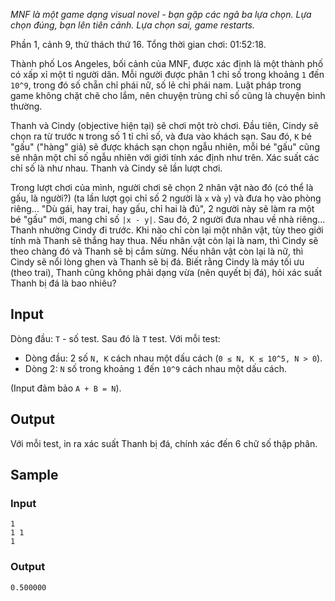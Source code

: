 *MNF là một game dạng visual novel - bạn gặp các ngã ba lựa chọn. Lựa chọn đúng, bạn lên tiên cảnh. Lựa chọn sai, game restarts.*

Phần 1, cảnh 9, thử thách thứ 16. Tổng thời gian chơi: 01:52:18.

Thành phố Los Angeles, bối cảnh của MNF, được xác định là một thành phố có xấp xỉ một tỉ người dân. Mỗi người được phân 1 chỉ số trong khoảng `1` đến `10^9`, trong đó số chẵn chỉ phái nữ, số lẻ chỉ phái nam. Luật pháp trong game không chặt chẽ cho lắm, nên chuyện trùng chỉ số cũng là chuyện bình thường.

Thanh và Cindy (objective hiện tại) sẽ chơi một trò chơi. Đầu tiên, Cindy sẽ chọn ra từ trước `N` trong số 1 tỉ chỉ số, và đưa vào khách sạn. Sau đó, `K` bé "gấu" ("hàng" giả) sẽ được khách sạn chọn ngẫu nhiên, mỗi bé "gấu" cũng sẽ nhận một chỉ số ngẫu nhiên với giới tính xác định như trên. Xác suất các chỉ số là như nhau. Thanh và Cindy sẽ lần lượt chơi.

Trong lượt chơi của mình, người chơi sẽ chọn 2 nhân vật nào đó (có thể là gấu, là người?) (ta lần lượt gọi chỉ số 2 người là `x` và `y`) và đưa họ vào phòng riêng... "Dù gái, hay trai, hay gấu, chỉ hai là đủ", 2 người này sẽ làm ra một bé "gấu" mới, mang chỉ số `|x - y|`. Sau đó, 2 người đưa nhau về nhà riêng... Thanh nhường Cindy đi trước. Khi nào chỉ còn lại một nhân vật, tùy theo giới tính mà Thanh sẽ thắng hay thua. Nếu nhân vật còn lại là nam, thì Cindy sẽ theo chàng đó và Thanh sẽ bị cắm sừng. Nếu nhân vật còn lại là nữ, thì Cindy sẽ nổi lòng ghen và Thanh sẽ bị đá. Biết rằng Cindy là máy tối ưu (theo trai), Thanh cũng không phải dạng vừa (nên quyết bị đá), hỏi xác suất Thanh bị đá là bao nhiêu?

## Input

Dòng đầu: `T` - số test. Sau đó là `T` test. Với mỗi test:

- Dòng đầu: 2 số `N, K` cách nhau một dấu cách (`0 ≤ N, K ≤ 10^5, N > 0`).
- Dòng 2: `N` số trong khoảng `1` đến `10^9` cách nhau một dấu cách.

(Input đảm bảo `A + B = N`).

## Output

Với mỗi test, in ra xác suất Thanh bị đá, chính xác đến 6 chữ số thập phân.

## Sample

### Input
```
1
1 1
1
```

### Output
```
0.500000
```
